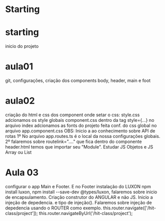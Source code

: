 # Starting

# starting 
inicio do projeto
# aula01
git, configurações, criação dos components body, header, main e foot
# aula02
criação do html e css dos component
onde setar o css:
style.css adcionamos os style globais
component.css
dentro da tag style={...}
no arquivo index adcionamos as fonts do projeto
feita  conf. do css global no arquivo app.component.css
OBS: Inicio a ao conhecimento sobre API de rotas
1º No arquivo app.routes.ts é o local da nossa configurações globais.
2º falaremos sobre routelink="...." que fica dentro do componente header.html
temos que importar seu "Module".
Estudar JS Objetos e JS Array ou List
# Aula 03 
configurar o app Main e Footer. E no Footer
instalação do LUXON  npm install luxon, npm install --save-dev @types/luxon, falaremos sobre inicio de encapsulamento.
Criação construtor do ANGULAR e não JS.
Inicio a injeção de depedencia. e tipo de injeção().
Falaremos sobre injeção de depedencia usando o ROUTER como exemplo. this.router.navigate(['/hit-class/project']); this.router.navigateByUrl('/hit-class/project');


